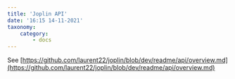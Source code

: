 ```yaml
---
title: 'Joplin API'
date: '16:15 14-11-2021'
taxonomy:
    category:
        - docs
---
```


See [https://github.com/laurent22/joplin/blob/dev/readme/api/overview.md](https://github.com/laurent22/joplin/blob/dev/readme/api/overview.md)